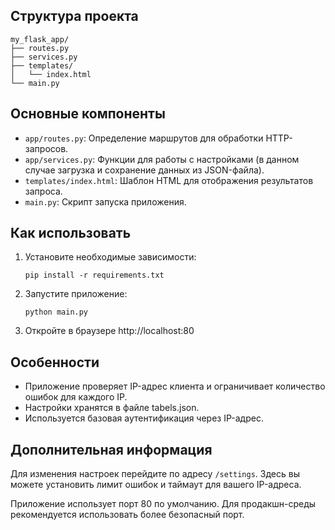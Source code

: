 ## Структура проекта

```
my_flask_app/
├── routes.py
├── services.py
├── templates/
│   └── index.html
└── main.py
```

## Основные компоненты

- `app/routes.py`: Определение маршрутов для обработки HTTP-запросов.
- `app/services.py`: Функции для работы с настройками (в данном случае загрузка и сохранение данных из JSON-файла).
- `templates/index.html`: Шаблон HTML для отображения результатов запроса.
- `main.py`: Скрипт запуска приложения.

## Как использовать

1. Установите необходимые зависимости:
   ```
   pip install -r requirements.txt
   ```

2. Запустите приложение:
   ```
   python main.py
   ```

3. Откройте в браузере http://localhost:80

## Особенности

- Приложение проверяет IP-адрес клиента и ограничивает количество ошибок для каждого IP.
- Настройки хранятся в файле tabels.json.
- Используется базовая аутентификация через IP-адрес.

## Дополнительная информация

Для изменения настроек перейдите по адресу `/settings`. Здесь вы можете установить лимит ошибок и таймаут для вашего IP-адреса.

Приложение использует порт 80 по умолчанию. Для продакшн-среды рекомендуется использовать более безопасный порт.

